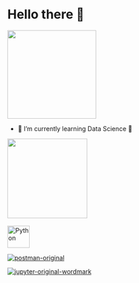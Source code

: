 # Hello there 👋

<div>
  <img height="200em" src="https://github.com/user-attachments/assets/76ee401f-7785-4f14-9074-48c56f5d45d3" />
</div>

<!-- ![StarWarsObiWanGIF](https://github.com/user-attachments/assets/76ee401f-7785-4f14-9074-48c56f5d45d3) -->


- 🌱 I’m currently learning Data Science 🌱
<!-- Press "Windows" + . (dot) and pick a Emoji 😁 -->

<div>
  <a href="https://github.com/VMGelo">
  <img height="180em" src="https://github-readme-stats.vercel.app/api?username=VMGelo&show_icons=true&theme=dracula&include_all_commits=true&count_private=true)](https://github.com/VMGelo/github-readme-stats"  />
</div>

<div style="display: inline_block"><br>
  <img align="center" alt="Python" height="50" width="50" src="https://github.com/user-attachments/assets/97b3248f-e549-4aca-8595-709b2717c5c1" />

  ![postman-original](https://github.com/user-attachments/assets/7f76469d-3c51-488a-a4c3-589f7259e936)
  
  ![jupyter-original-wordmark](https://github.com/user-attachments/assets/c85a15ee-1f09-43bf-9998-25e32f3ed9be)
</div>

##

